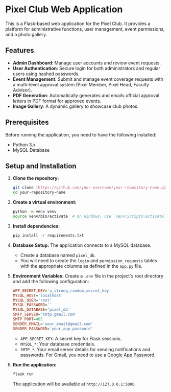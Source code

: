 # Pixel Club Web Application

This is a Flask-based web application for the Pixel Club. It provides a platform for administrative functions, user management, event permissions, and a photo gallery.

## Features

- **Admin Dashboard**: Manage user accounts and review event requests.
- **User Authentication**: Secure login for both administrators and regular users using hashed passwords.
- **Event Management**: Submit and manage event coverage requests with a multi-level approval system (Pixel Member, Pixel Head, Faculty Advisor).
- **PDF Generation**: Automatically generates and emails official approval letters in PDF format for approved events.
- **Image Gallery**: A dynamic gallery to showcase club photos.

## Prerequisites

Before running the application, you need to have the following installed:

- Python 3.x
- MySQL Database

## Setup and Installation

1.  **Clone the repository:**
    ```bash
    git clone [https://github.com/your-username/your-repository-name.git](https://github.com/your-username/your-repository-name.git)
    cd your-repository-name
    ```

2.  **Create a virtual environment:**
    ```bash
    python -m venv venv
    source venv/bin/activate  # On Windows, use `venv\Scripts\activate`
    ```

3.  **Install dependencies:**
    ```bash
    pip install -r requirements.txt
    ```

4.  **Database Setup:**
    The application connects to a MySQL database.
    -   Create a database named `pixel_db`.
    -   You will need to create the `login` and `permission_requests` tables with the appropriate columns as defined in the `app.py` file.

5.  **Environment Variables:**
    Create a `.env` file in the project's root directory and add the following configuration:

    ```ini
    APP_SECRET_KEY='a_strong_random_secret_key'
    MYSQL_HOST='localhost'
    MYSQL_USER='root'
    MYSQL_PASSWORD=''
    MYSQL_DATABASE='pixel_db'
    SMTP_SERVER='smtp.gmail.com'
    SMTP_PORT=465
    SENDER_EMAIL='your_email@gmail.com'
    SENDER_PASSWORD='your_app_password'
    ```

    * `APP_SECRET_KEY`: A secret key for Flask sessions.
    * `MYSQL_*`: Your database credentials.
    * `SMTP_*`: Your email server details for sending notifications and passwords. For Gmail, you need to use a [Google App Password](https://support.google.com/accounts/answer/185833).

6.  **Run the application:**
    ```bash
    flask run
    ```
    The application will be available at `http://127.0.0.1:5000`.